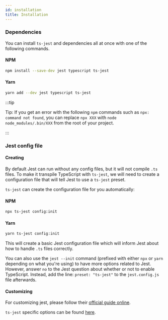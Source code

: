 ```yaml
---
id: installation
title: Installation
---
```


### Dependencies

You can install `ts-jest` and dependencies all at once with one of the following commands.

#### NPM

```sh
npm install --save-dev jest typescript ts-jest
```

#### Yarn

```sh
yarn add --dev jest typescript ts-jest
```

:::tip

Tip: If you get an error with the following `npm` commands such as `npx: command not found`, you can replace `npx XXX` with `node node_modules/.bin/XXX` from the root of your project.

:::

### Jest config file

#### Creating

By default Jest can run without any config files, but it will not compile `.ts` files.
To make it transpile TypeScript with `ts-jest`, we will need to create a configuration file that will tell Jest to use a `ts-jest` preset.

`ts-jest` can create the configuration file for you automatically:

#### NPM

```sh
npx ts-jest config:init
```

#### Yarn

```sh
yarn ts-jest config:init
```

This will create a basic Jest configuration file which will inform Jest about how to handle `.ts` files correctly.

You can also use the `jest --init` command (prefixed with either `npx` or `yarn` depending on what you're using) to have more options related to Jest.
However, answer `no` to the Jest question about whether or not to enable TypeScript. Instead, add the line: `preset: "ts-jest"` to the `jest.config.js` file afterwards.

#### Customizing

For customizing jest, please follow their [official guide online](https://jestjs.io/docs/en/configuration.html).

`ts-jest` specific options can be found [here](options).
